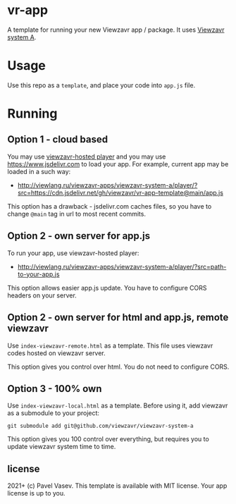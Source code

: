 # vr-app
A template for running your new Viewzavr app / package. It uses [Viewzavr system A](https://github.com/viewzavr/viewzavr-system-a).

# Usage

Use this repo as a `template`, and place your code into `app.js` file.

# Running

## Option 1 - cloud based
You may use [viewzavr-hosted player](http://viewlang.ru/viewzavr-apps/viewzavr-system-a/player/) and you may use https://www.jsdelivr.com to load your app. For example, current app may be loaded in a such way:
* http://viewlang.ru/viewzavr-apps/viewzavr-system-a/player/?src=https://cdn.jsdelivr.net/gh/viewzavr/vr-app-template@main/app.js

This option has a drawback - jsdelivr.com caches files, so you have to change `@main` tag in url to most recent commits.

## Option 2 - own server for app.js
To run your app, use viewzavr-hosted player:
* http://viewlang.ru/viewzavr-apps/viewzavr-system-a/player/?src=path-to-your-app.js

This option allows easier app.js update. You have to configure CORS headers on your server.

## Option 2 - own server for html and app.js, remote viewzavr
Use `index-viewzavr-remote.html` as a template. This file uses viewzavr codes hosted on viewzavr server.

This option gives you control over html. You do not need to configure CORS.

## Option 3 - 100% own
Use `index-viewzavr-local.html` as a template. Before using it, add viewzavr as a submodule to your project:
```
git submodule add git@github.com/viewzavr/viewzavr-system-a
```

This option gives you 100 control over everything, but requires you to update viewzavr system time to time.

## license

2021+ (c) Pavel Vasev. This template is available with MIT license. Your app license is up to you.
